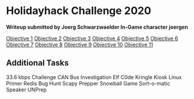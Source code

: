 # Holidayhack Challenge 2020
**Writeup submitted by Joerg Schwarzwaelder
In-Game character joergen**

[Objective 1](https://github.com/joergschwarzwaelder/hhc2020/tree/master/Objective-1)
[Objective 2](https://github.com/joergschwarzwaelder/hhc2020/tree/master/Objective-2)
[Objective 3](https://github.com/joergschwarzwaelder/hhc2020/tree/master/Objective-3)
[Objective 4](https://github.com/joergschwarzwaelder/hhc2020/tree/master/Objective-4)
[Objective 5](https://github.com/joergschwarzwaelder/hhc2020/tree/master/Objective-5)
[Objective 6](https://github.com/joergschwarzwaelder/hhc2020/tree/master/Objective-6)
[Objective 7](https://github.com/joergschwarzwaelder/hhc2020/tree/master/Objective-7)
[Objective 8](https://github.com/joergschwarzwaelder/hhc2020/tree/master/Objective-8)
[Objective 9](https://github.com/joergschwarzwaelder/hhc2020/tree/master/Objective-9)
[Objective 10](https://github.com/joergschwarzwaelder/hhc2020/tree/master/Objective-10)
[Objective 11](https://github.com/joergschwarzwaelder/hhc2020/tree/master/Objective-11)

## Additional Tasks
33.6 kbps Challenge
CAN Bus Investigation
Elf C0de
Kringle Kiosk
Linux Primer
Redis Bug Hunt
Scapy Prepper
Snowball Game
Sort-o-matic
Speaker UNPrep

<!--stackedit_data:
eyJoaXN0b3J5IjpbLTYzNjE4Mjc5NiwxNDI5NDg1Mzc1XX0=
-->